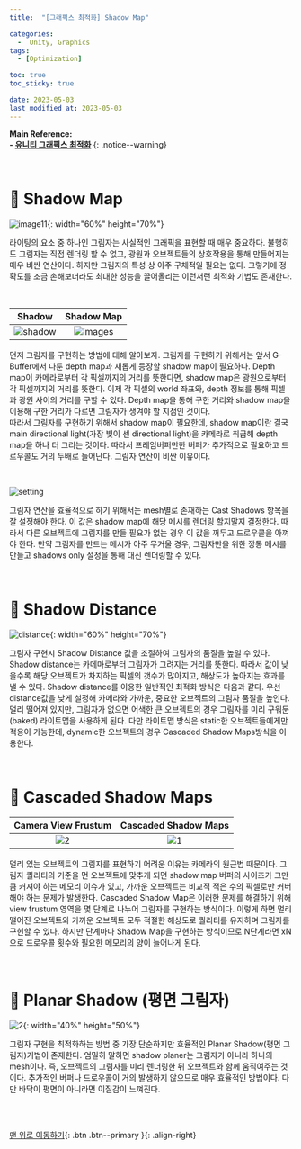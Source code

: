 ```yaml
---
title:  "[그래픽스 최적화] Shadow Map" 

categories:
  -  Unity, Graphics
tags:
  - [Optimization]

toc: true
toc_sticky: true

date: 2023-05-03
last_modified_at: 2023-05-03
---
```



**Main Reference: <br>- [유니티 그래픽스 최적화](https://product.kyobobook.co.kr/detail/S000001888125)**
{: .notice--warning}

<br>

# 🐳 Shadow Map

![image11](https://user-images.githubusercontent.com/96368476/235971820-fa0a1dd6-70e9-46cd-b923-9680ad1d2f07.png){: width="60%" height="70%"}

라이팅의 요소 중 하나인 그림자는 사실적인 그래픽을 표현할 때 매우 중요하다. 불행히도 그림자는 직접 렌더링 할 수 없고, 광원과 오브젝트들의 상호작용을 통해 만들어지는 매우 비싼 연산이다. 하지만 그림자의 특성 상 아주 구체적일 필요는 없다. 그렇기에 정확도를 조금 손해보더라도 최대한 성능을 끌어올리는 이런저런 최적화 기법도 존재한다.


<br>

| Shadow | Shadow Map |
|:-:|:-:|
|![shadow](https://user-images.githubusercontent.com/96368476/235975526-8bdca76e-8531-4563-9bc3-21352e99784d.png)|![images](https://user-images.githubusercontent.com/96368476/235972537-40687846-ed52-4836-9ace-c2d9f487e575.jpeg)|  

먼저 그림자를 구현하는 방법에 대해 알아보자. 그림자를 구현하기 위해서는 앞서 G-Buffer에서 다룬 depth map과 새롭게 등장할 shadow map이 필요하다. Depth map이 카메라로부터 각 픽셀까지의 거리를 뜻한다면, shadow map은 광원으로부터 각 픽셀까지의 거리를 뜻한다. 이제 각 픽셀의 world 좌표와, depth 정보를 통해 픽셀과 광원 사이의 거리를 구할 수 있다. Depth map을 통해 구한 거리와 shadow map을 이용해 구한 거리가 다르면 그림자가 생겨야 할 지점인 것이다. <br>따라서 그림자를 구현하기 위해서 shadow map이 필요한데, shadow map이란 결국 main directional light(가장 빛이 센 directional light)을 카메라로 취급해 depth map을 하나 더 그리는 것이다. 따라서 프레임버퍼만한 버퍼가 추가적으로 필요하고 드로우콜도 거의 두배로 늘어난다. 그림자 연산이 비싼 이유이다.

<br>

![setting](https://user-images.githubusercontent.com/96368476/235981326-74138ec6-ec9b-485d-91f7-fe813e3ce62e.png)

그림자 연산을 효율적으로 하기 위해서는 mesh별로 존재하는 Cast Shadows 항목을 잘 설정해야 한다. 이 값은 shadow map에 해당 메시를 렌더링 할지말지 결정한다. 따라서 다른 오브젝트에 그림자를 만들 필요가 없는 경우 이 값을 꺼두고 드로우콜을 아껴야 한다. 만약 그림자를 만드는 메시가 아주 무거울 경우, 그림자만을 위한 깡통 메시를 만들고 shadows only 설정을 통해 대신 렌더링할 수 있다.



<br>


# 🐳 Shadow Distance

![distance](https://user-images.githubusercontent.com/96368476/236117104-1924111c-99a2-4a73-8999-da9db7768fde.jpeg){: width="60%" height="70%"}

그림자 구현시 Shadow Distance 값을 조절하여 그림자의 품질을 높일 수 있다. Shadow distance는 카메마로부터 그림자가 그려지는 거리를 뜻한다. 따라서 값이 낮을수록 해당 오브젝트가 차지하는 픽셀의 갯수가 많아지고, 해상도가 높아지는 효과를 낼 수 있다. Shadow distance를 이용한 일반적인 최적화 방식은 다음과 같다. 우선 distance값을 낮게 설정해 카메라와 가까운, 중요한 오브젝트의 그림자 품질을 높인다. 멀리 떨어져 있지만, 그림자가 없으면 어색한 큰 오브젝트의 경우 그림자를 미리 구워둔(baked) 라이트맵을 사용하게 된다. 다만 라이트맵 방식은 static한 오브젝트들에게만 적용이 가능한데, dynamic한 오브젝트의 경우 Cascaded Shadow Maps방식을 이용한다.


<br>


# 🐳 Cascaded Shadow Maps

| Camera View Frustum | Cascaded Shadow Maps |
|:-:|:-:|
|![2](https://user-images.githubusercontent.com/96368476/236127330-0924be69-9766-41e8-91cc-4f4e1f9c9e67.png)|![1](https://user-images.githubusercontent.com/96368476/236127323-08db91c5-918d-405b-b678-4afe6d65fc69.png)|  

멀리 있는 오브젝트의 그림자를 표현하기 어려운 이유는 카메라의 원근법 때문이다. 그림자 퀄리티의 기준을 먼 오브젝트에 맞추게 되면 shadow map 버퍼의 사이즈가 그만큼 커져야 하는 메모리 이슈가 있고, 가까운 오브젝트는 비교적 적은 수의 픽셀로만 커버해야 하는 문제가 발생한다. Cascaded Shadow Map은 이러한 문제를 해결하기 위해 view frustum 영역을 몇 단계로 나누어 그림자를 구현하는 방식이다. 이렇게 하면 멀리 떨어진 오브젝트와 가까운 오브젝트 모두 적절한 해상도로 퀄리티를 유지하며 그림자를 구현할 수 있다. 하지만 단계마다 Shadow Map을 구현하는 방식이므로 N단계라면 xN으로 드로우콜 횟수와 필요한 메모리의 양이 늘어나게 된다.



<br>


# 🐳 Planar Shadow (평면 그림자)

![2](https://user-images.githubusercontent.com/96368476/236137800-69860195-f901-4666-baad-b93a87fc15b7.jpeg){: width="40%" height="50%"}

그림자 구현을 최적화하는 방법 중 가장 단순하지만 효율적인 Planar Shadow(평면 그림자)기법이 존재한다. 엄밀히 말하면 shadow planer는 그림자가 아니라 하나의 mesh이다. 즉, 오브젝트의 그림자를 미리 렌더링한 뒤 오브젝트와 함께 움직여주는 것이다. 추가적인 버퍼나 드로우콜이 거의 발생하지 않으므로 매우 효율적인 방법이다. 다만 바닥이 평면이 아니라면 이질감이 느껴진다.



<br>
<br>


[맨 위로 이동하기](#){: .btn .btn--primary }{: .align-right}